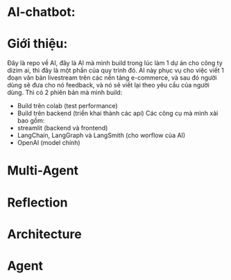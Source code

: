 # AI-chatbot: 

# Giới thiệu:
Đây là repo về AI, đây là AI mà mình build trong lúc làm 1 dự án cho công ty dizim ai, thì đây là một phần của quy trình đó. AI này phục vụ cho việc viết 1 đoạn văn bản livestream trên các nền tảng e-commerce, và sau đó người dùng sẽ đưa cho nó feedback, và nó sẽ viết lại theo yêu cầu của người dùng. Thì có 2 phiên bản mà mình build:
- Build trên colab (test performance)
- Build trên backend (triển khai thành các api)
Các công cụ mà mình xài bao gồm:
- streamlit (backend và frontend)
- LangChain, LangGraph và LangSmith (cho worflow của AI)
- OpenAI (model chính)

# Multi-Agent

# Reflection

# Architecture

# Agent
